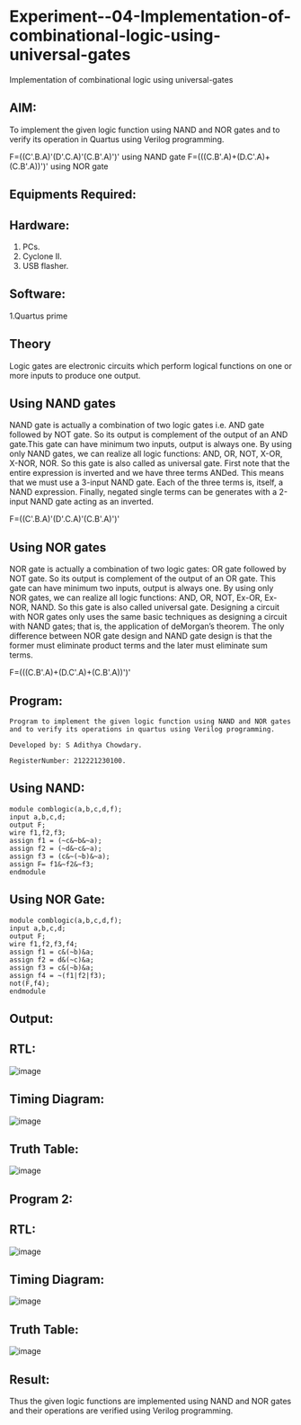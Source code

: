 # Experiment--04-Implementation-of-combinational-logic-using-universal-gates
Implementation of combinational logic using universal-gates
 
## AIM:
To implement the given logic function using NAND and NOR gates and to verify its operation in Quartus using Verilog programming.

F=((C'.B.A)'(D'.C.A)'(C.B'.A)')' using NAND gate
F=(((C.B'.A)+(D.C'.A)+(C.B'.A))')' using NOR gate
## Equipments Required:
## Hardware:
1. PCs.
2. Cyclone II.
3. USB flasher.
## Software:
1.Quartus prime

## Theory
Logic gates are electronic circuits which perform logical functions on one or more inputs to produce one output. 

## Using NAND gates
NAND gate is actually a combination of two logic gates i.e. AND gate followed by NOT gate. So its output is complement of the output of an AND gate.This gate can have minimum two inputs, output is always one. By using only NAND gates, we can realize all logic functions: AND, OR, NOT, X-OR, X-NOR, NOR. So this gate is also called as universal gate. First note that the entire expression is inverted and we have three terms ANDed. This means that we must use a 3-input NAND gate. Each of the three terms is, itself, a NAND expression. Finally, negated single terms can be generates with a 2-input NAND gate acting as an inverted.

F=((C'.B.A)'(D'.C.A)'(C.B'.A)')'

## Using NOR gates
NOR gate is actually a combination of two logic gates: OR gate followed by NOT gate. So its output is complement of the output of an OR gate. This gate can have minimum two inputs, output is always one. By using only NOR gates, we can realize all logic functions: AND, OR, NOT, Ex-OR, Ex-NOR, NAND. So this gate is also called universal gate. Designing a circuit with NOR gates only uses the same basic techniques as designing a circuit with NAND gates; that is, the application of deMorgan’s theorem. The only difference between NOR gate design and NAND gate design is that the former must eliminate product terms and the later must eliminate sum terms.

F=(((C.B'.A)+(D.C'.A)+(C.B'.A))')'

## Program:
~~~
Program to implement the given logic function using NAND and NOR gates 
and to verify its operations in quartus using Verilog programming.

Developed by: S Adithya Chowdary.

RegisterNumber: 212221230100. 
~~~
## Using NAND:
~~~
module comblogic(a,b,c,d,f);
input a,b,c,d;
output F;
wire f1,f2,f3;
assign f1 = (~c&~b&~a);
assign f2 = (~d&~c&~a);
assign f3 = (c&~(~b)&~a);
assign F= f1&~f2&~f3;
endmodule
~~~
## Using NOR Gate:
~~~
module comblogic(a,b,c,d,f);
input a,b,c,d;
output F;
wire f1,f2,f3,f4;
assign f1 = c&(~b)&a;
assign f2 = d&(~c)&a;
assign f3 = c&(~b)&a;
assign f4 = ~(f1|f2|f3);
not(F,f4);
endmodule
~~~

## Output:
## RTL:
![image](https://user-images.githubusercontent.com/93427248/200048771-c136cdb9-73a1-446d-82bb-b8fd93415f85.png)
## Timing Diagram:
![image](https://user-images.githubusercontent.com/93427248/200048816-54769f72-84b2-4869-8b18-9c43c4639af7.png)
## Truth Table:
![image](https://user-images.githubusercontent.com/93427248/200048913-f2ad28bc-b281-4e38-bfec-6d8bc929d66b.png)
## Program 2:
## RTL:
![image](https://user-images.githubusercontent.com/93427248/200048996-c6f3a920-a154-45da-b308-fe48fc5bc4c0.png)
## Timing Diagram:
![image](https://user-images.githubusercontent.com/93427248/200049052-74bc178f-0f58-443a-872f-c8c6ef804f57.png)
## Truth Table:
![image](https://user-images.githubusercontent.com/93427248/200049124-712f58d8-a844-479b-9314-c2fea54d917d.png)
## Result:
Thus the given logic functions are implemented using NAND and NOR gates and their operations are verified using Verilog programming.
